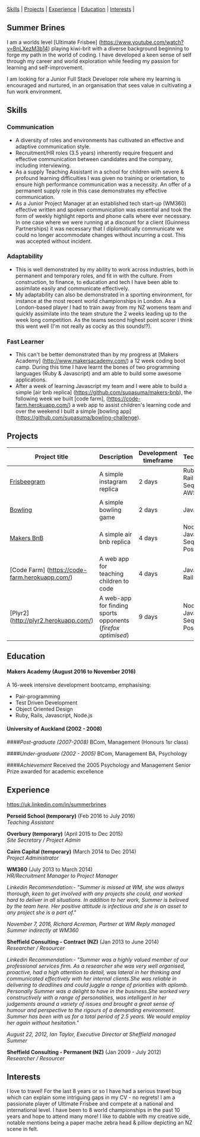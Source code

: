 [Skills](#skills) | [Projects](#projects) | [Experience](#experience) | [Education](#education) | [Interests](#interests) |

## Summer Brines

I am a worlds level [Ultimate Frisbee] (https://www.youtube.com/watch?v=BnLXezM3b14) playing kiwi-brit with a diverse background beginning to forge my path in the world of coding.  I have developed a keen sense of self through my career and world exploration while feeding my passion for learning and self-improvement. 

I am looking for a Junior Full Stack Developer role where my learning is encouraged and nurtured, in an organisation that sees value in cultivating a fun work environment. 


## Skills

### Communication

* A diversity of roles and environments has cultivated an effective and adaptive communication style.  
* Recruitment/HR roles (3.5 years) inherently require frequent and effective communication between candidates and the company, including interviewing.
* As a supply Teaching Assistant in a school for children with severe & profound learning difficulties I was given no training or orientation, to ensure high performance communication was a necessity. An offer of a permanent supply role in this case demonstrates my effective communication. 
* As a Junior Project Manager at an established tech start-up (WM360) effective written and spoken communication was essential and took the form of weekly highlight reports and phone calls where ever necessary. In one case where we were running at a discount for a client (Guinness Partnerships) it was necessary that I diplomatically communicate we could no longer accommodate changes without incurring a cost. This was accepted without incident.     


### Adaptability

* This is well demonstrated by my ability to work across industries, both in permanent and temporary roles, and fit in with the culture. From construction, to finance, to education and tech I have been able to assimilate easily and communicate effectively.  
* My adaptability can also be demonstrated in a sporting environment, for instance at the most recent world championships in London. As a London-based player I had to train away from my NZ womens team and quickly assimilate into the team struture the 2 weeks leading up to the week long competition.  As the teams second highest point scorer I think this went well (I'm not really as cocky as this sounds!?). 


### Fast Learner
* This can't be better demonstrated than by my progress at [Makers Academy] (http://www.makersacademy.com/) a 12 week coding boot camp.  During this time I have learnt the bones of two programming languages (Ruby & Javascript) and am able to build some awesome applications. 
* After a week of learning Javascript my team and I were able to build a simple [air bnb replica] (https://github.com/supasuma/makers-bnb), the following week we built [code farm], (https://code-farm.herokuapp.com/) a web app to assist children's learning code and over the weekend I built a simple [bowling app] (https://github.com/supasuma/bowling-challenge).  


## Projects

Project title  | Description  									| Development timeframe | Technologies | Testing
------------- | ------------------------------	| ------------- |------------- |---------
[Frisbeegram](https://frisbeegram.herokuapp.com/) | A simple instagram replica | 2 days | Ruby on Rails, Sequelize, AWS SDK | Capybara
[Bowling](https://github.com/supasuma/bowling-challenge) | A simple bowling game | 2 days | Javascript | Jasmine
[Makers BnB](https://github.com/supasuma/makers-bnb) | A simple air bnb replica | 4 days | NodeJS, Javascript, Sequelize, PostgreSQL| Zombie, Mocha, Chai
[Code Farm] (https://code-farm.herokuapp.com/) | A web app for teaching children to code | 4 days | Javascript, Rails, HTML5 | Poltergeist, PhantomJS
[Plyr2] (http://plyr2.herokuapp.com/) | A web-app for finding sports opponents (*firefox optimised*) | 9 days | NodeJS, Javascript, Sequelize, PostgreSQL| Zombie, Mocha,

## Education

#### Makers Academy (August 2016 to November 2016)

A 16-week intensive development bootcamp, emphasising:
- Pair-programming
- Test Driven Development
- Object Oriented Design
- Ruby, Rails, Javascript, Node.js


#### University of Auckland (2002 - 2008)
####*Post-graduate (2007-2008)*
BCom, Management (Honours 1sr class)

####*Under-graduate (2002 - 2005)*
BCom, Management
BA, Psychology

####*Achievement*
Received the 2005 Psychology and Management Senior Prize awarded for academic excellence

## Experience

<https://uk.linkedin.com/in/summerbrines>

**Perseid School (temporary)** (Feb 2016 to July 2016)    
*Teaching Assistant*  

**Overbury (temporary)** (April 2015 to Dec 2015)   
*Site Secretary / Project Admin* 

**Cairn Capital (temporary)** (March 2014 to Dec 2014)   
*Project Administrator* 

**WM360** (July 2013 to March 2014)     
*HR/Recruitment Manager to Project Manager* 

*Linkedin Recommendation:- "Summer is missed at WM, she was always thorough, keen to get involved with any projects she could, and worked hard to deliver in all situations. In addition to her work, Summer is beloved by the team here. Her positive attitude is infectious and she is an asset to any project she is a part of."*

*November 7, 2016, Richard Acreman, Partner at WM Reply managed Summer indirectly at WM360*

**Sheffield Consulting - Contract (NZ)** (Jan 2013 to June 2014)     
*Researcher / Resourcer* 

*Linkedin Recommendation:- "Summer was a highly valued member of our professional services firm. As a researcher she was very well organised, proactive, had a high attention to detail, was lateral in her thinking and communicated effectively with her internal clients.She was reliable in delivering to deadlines and could juggle a range of priorities with aplomb. 
Personally Summer was a delight to have in the business.She worked very constructively with a range of personalities, was intelligent in her judgements around a variety of issues and brought a great sense of humour and perspective to the rigours of a demanding environment. Summer has been with us for a total period of 2.5 years. We would employ her again without hesitation."*

*August 22, 2012, Ian Taylor, Executive Director at Sheffield managed Summer*

**Sheffield Consulting - Permanent (NZ)** (Jan 2009 - July 2012)    
*Researcher / Resourcer* 

## Interests
I love to travel!  For the last 8 years or so I have had a serious travel bug which can explain some intriguing gaps in my CV - no regrets!  I am a passionate player of Ultimate Frisbee and compete at a national and international level.  I have been to 8 world championships in the past 10 years and hope to attend many more!  I like to dabble with my creative side, notable mentions being a paper mache zebra head & pillow depicting an NZ scene in felt. 

